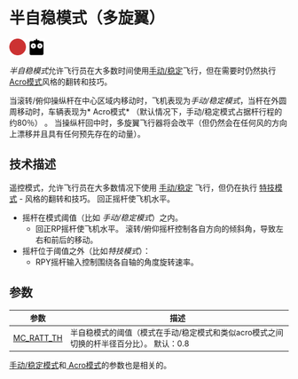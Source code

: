 # 半自稳模式（多旋翼）

[<img src="../../assets/site/difficulty_hard.png" title="很难飞" width="30px" />](../getting_started/flight_modes.md#key_difficulty)&nbsp;[<img src="../../assets/site/remote_control.svg" title="需要手动或遥控控制" width="30px" />](../getting_started/flight_modes.md#key_manual)&nbsp;

*半自稳模式*允许飞行员在大多数时间使用[手动/稳定](../flight_modes/manual_stabilized_mc.md)飞行，但在需要时仍然执行[ Acro模式](../flight_modes/acro_mc.md)风格的翻转和技巧。

当滚转/俯仰操纵杆在中心区域内移动时，飞机表现为*手动/稳定模式*，当杆在外圆周移动时，车辆表现为* Acro模式* （默认情况下，手动/稳定模式占据杆行程的约80％） 。 当操纵杆回中时，多旋翼飞行器将会改平（但仍然会在任何风的方向上漂移并且具有任何预先存在的动量）。

<!-- Image missing: https://github.com/PX4/px4_user_guide/issues/189 -->

## 技术描述

遥控模式，允许飞行员在大多数情况下使用 [手动/稳定](../flight_modes/manual_stabilized_mc.md) 飞行，但仍在执行 [特技模式](../flight_modes/acro_mc.md) - 风格的翻转和技巧。 回正摇杆使飞机水平。

* 摇杆在模式阈值（比如 *手动/稳定模式*）之内。 
  * 回正RP摇杆使飞机水平。 滚转/俯仰摇杆控制各自方向的倾斜角，导致左右和前后的移动。
* 摇杆位于阈值之外（比如*特技模式*）： 
  * RPY摇杆输入控制围绕各自轴的角度旋转速率。

## 参数

| 参数                                                                                            | 描述                                               |
| --------------------------------------------------------------------------------------------- | ------------------------------------------------ |
| <span id="MC_RATT_TH"></span>[MC_RATT_TH](../advanced_config/parameter_reference.md#MC_RATT_TH) | 半自稳模式的阈值（模式在手动/稳定模式和类似acro模式之间切换的杆半径百分比）。 默认：0.8 |

[手动/稳定模式](../flight_modes/manual_stabilized_mc.md)和[ Acro模式](../flight_modes/acro_mc.md)的参数也是相关的。